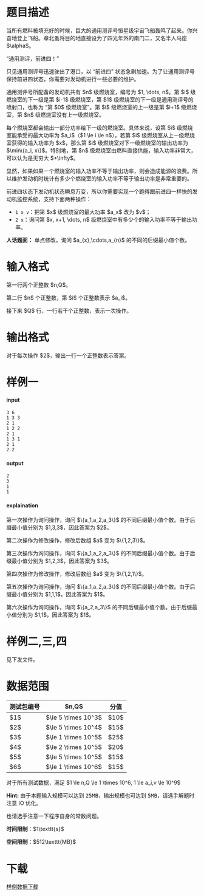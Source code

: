 # 题目描述

<p>当所有燃料被填充好的时候，巨大的通用测评号恒星级宇宙飞船轰鸣了起来。你兴奋地登上飞船。章北蚤将目的地直接设为了四光年外的南门二，又名半人马座 $\alpha$。</p>
<p>“通用测评，前进四！”</p>
<p>只见通用测评号迅速驶出了港口，以 “前进四” 状态急剧加速。为了让通用测评号保持前进四状态，你需要对发动机进行一些必要的维护。</p>
<p>通用测评号所配备的发动机共有 $n$ 级燃烧室，编号为 $1, \dots, n$。第 $i$ 级燃烧室的下一级是第 $i-1$ 级燃烧室，第 $1$ 级燃烧室的下一级是通用测评号的喷射口，也称为 “第 $0$ 级燃烧室”。第 $i$ 级燃烧室的上一级是第 $i+1$ 级燃烧室，第 $n$ 级燃烧室没有上一级燃烧室。</p>
<p>每个燃烧室都会输出一部分功率给下一级的燃烧室。具体来说，设第 $i$ 级燃烧室能承受的最大功率为 $a_i$（$1 \le i \le n$），若第 $i$ 级燃烧室从上一级燃烧室获得的输入功率为 $x$，那么第 $i$ 级燃烧室对下一级燃烧室的输出功率为 $\min\{a_i, x\}$。特别地，第 $n$ 级燃烧室由燃料直接供能，输入功率非常大，可以认为是无穷大 $+\infty$。</p>
<p>显然，如果如果一个燃烧室的输入功率不等于输出功率，则会造成能源的浪费。所以维护发动机时统计有多少个燃烧室的输入功率不等于输出功率是非常重要的。</p>
<p>前进四状态下发动机状态瞬息万变，所以你需要实现一个跑得跟前进四一样快的发动机监控系统，支持下面两种操作：</p>
<ul><li><code>1 x v</code>：把第 $x$ 级燃烧室的最大功率 $a_x$ 改为 $v$；</li>
<li><code>2 x</code>：询问第 $x, x+1, \dots, n$ 级燃烧室中有多少个的输入功率不等于输出功率。</li>
</ul><p><strong>人话题面：</strong> 单点修改，询问 $a_{x},\cdots,a_{n}$ 的不同的后缀最小值个数。</p>

# 输入格式


<p>第一行两个正整数 $n,Q$。</p>
<p>第二行 $n$ 个正整数，第 $i$ 个正整数表示 $a_i$。</p>
<p>接下来 $Q$ 行，一行若干个正整数，表示一次操作。</p>

# 输出格式


<p>对于每次操作 $2$，输出一行一个正整数表示答案。</p>

# 样例一


<h4>input</h4>
<pre><code class="sh_plain">3 6
1 3 3
2 1
1 2 2
2 1
1 3 1
2 1
2 2</code></pre>
<h4>output</h4>
<pre><code class="sh_plain">2
3
1
1</code></pre>
<h4>explaination</h4>
<p>第一次操作为询问操作，询问 $\{a_1,a_2,a_3\}$ 的不同后缀最小值个数。由于后缀最小值分别为 $1,3,3$，因此答案为 $2$。</p>
<p>第二次操作为修改操作，修改后数组 $a$ 变为 $\{1,2,3\}$。</p>
<p>第三次操作为询问操作，询问 $\{a_1,a_2,a_3\}$ 的不同后缀最小值个数。由于后缀最小值分别为 $1,2,3$，因此答案为 $3$。</p>
<p>第四次操作为修改操作，修改后数组 $a$ 变为 $\{1,2,1\}$。</p>
<p>第五次操作为询问操作，询问 $\{a_1,a_2,a_3\}$ 的不同后缀最小值个数。由于后缀最小值分别为 $1,1,1$，因此答案为 $1$。</p>
<p>第六次操作为询问操作，询问 $\{a_2,a_3\}$ 的不同后缀最小值个数。由于后缀最小值分别为 $1,1$，因此答案为 $1$。</p>

# 样例二,三,四


<p>见下发文件。</p>

# 数据范围


<div class="table-responsive">
    <table class="table table-bordered table-text-center table-vertical-middle"><thead><tr><th>测试包编号</th><th>$n,Q$</th><th>分值</th></tr></thead><tbody><tr><td>$1$</td><td>$\le 5 \times 10^3$</td><td>$10$</td></tr><tr><td>$2$</td><td>$\le 5 \times 10^4$</td><td>$15$</td></tr><tr><td>$3$</td><td>$\le 1 \times 10^5$</td><td>$25$</td></tr><tr><td>$4$</td><td>$\le 2 \times 10^5$</td><td>$20$</td></tr><tr><td>$5$</td><td>$\le 5 \times 10^5$</td><td>$15$</td></tr><tr><td>$6$</td><td>$\le 1 \times 10^6$</td><td>$15$</td></tr></tbody></table></div>

<p>对于所有测试数据，满足 $1 \le n,Q \le 1 \times 10^6, 1 \le a_i,v \le 10^9$</p>
<p><strong>Hint:</strong> 由于本题输入规模可以达到 <samp>25MB</samp>，输出规模也可达到 <samp>5MB</samp>，请选手解题时注意 IO 优化。</p>
<p>也请选手注意一下程序自身的常数问题。</p>
<p><strong>时间限制</strong>：$1\texttt{s}$</p>
<p><strong>空间限制</strong>：$512\texttt{MB}$</p>

# 下载


<p><a href="/download.php?type=problem&amp;id=515">样例数据下载</a></p>
